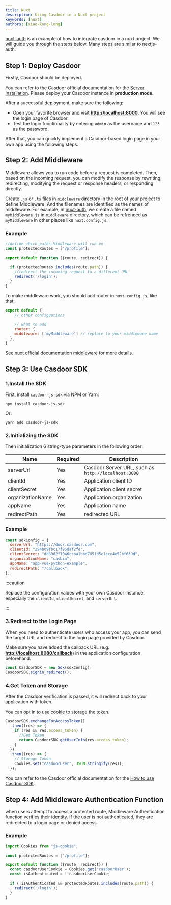 ```yaml
---
title: Nuxt
description: Using Casdoor in a Nuxt project
keywords: [nuxt]
authors: [xiao-kong-long]
---
```


[nuxt-auth](https://github.com/casdoor/nuxt-auth) is an example of how to integrate casdoor in a nuxt project. We will guide you through the steps below. Many steps are similar to nextjs-auth.

## Step 1: Deploy Casdoor

Firstly, Casdoor should be deployed.

You can refer to the Casdoor official documentation for the [Server Installation](/docs/basic/server-installation). Please deploy your Casdoor instance in **production mode**.

After a successful deployment, make sure the following:

- Open your favorite browser and visit **<http://localhost:8000>**. You will see the login page of Casdoor.
- Test the login functionality by entering `admin` as the username and `123` as the password.

After that, you can quickly implement a Casdoor-based login page in your own app using the following steps.

## Step 2: Add Middleware

Middleware allows you to run code before a request is completed. Then, based on the incoming request, you can modify the response by rewriting, redirecting, modifying the request or response headers, or responding directly.

Create `.js` or `.ts` files in `middleware` directory in the root of your project to define Middleware. And the filenames are identified as the names of middleware. For example, in [nuxt-auth](https://github.com/casdoor/nuxt-auth), we create a file named `myMiddleware.js` in `middleware` directory, which can be refrenced as `myMiddleware` in other places like `nuxt.config.js`.

### Example

```js
//define which paths Middleware will run on
const protectedRoutes = ["/profile"];

export default function ({route, redirect}) {

  if (protectedRoutes.includes(route.path)) {
    //redirect the incoming request to a different URL
    redirect('/login');
  }
}
```

To make middleware work, you should add router in `nuxt.config.js`, like that:

```js
export default {
    // other configuations

    // what to add
    router: {
    middleware: ['myMiddleware'] // replace to your middleware name
  },
}

```

See nuxt official documentation [middleware](https://nuxt.com/docs/guide/directory-structure/middleware) for more details.

## Step 3: Use Casdoor SDK

### 1.Install the SDK

First, install `casdoor-js-sdk` via NPM or Yarn:

```shell
npm install casdoor-js-sdk
```

Or:

```shell
yarn add casdoor-js-sdk
```

### 2.Initializing the SDK

Then initialization 6 string-type parameters in the following order:

| Name | Required | Description |
|--------------------|----------|-----------------------------------------------------|
| serverUrl | Yes | Casdoor Server URL, such as `http://localhost:8000` |
| clientId | Yes | Application client ID |
| clientSecret | Yes | Application client secret |
| organizationName | Yes | Application organization |
| appName | Yes | Application name |
| redirectPath | Yes | redirected URL |

### Example

```js
const sdkConfig = {
  serverUrl: "https://door.casdoor.com",
  clientId: "294b09fbc17f95daf2fe",
  clientSecret: "dd8982f7046ccba1bbd7851d5c1ece4e52bf039d",
  organizationName: "casbin",
  appName: "app-vue-python-example",
  redirectPath: "/callback",
};
```

:::caution

Replace the configuration values with your own Casdoor instance, especially the `clientId`, `clientSecret`, and `serverUrl`.

:::

### 3.Redirect to the Login Page

When you need to authenticate users who access your app, you can send the target URL and redirect to the login page provided by Casdoor.

Make sure you have added the callback URL (e.g. **<http://localhost:8080/callback>**) in the application configuration beforehand.

```js
const CasdoorSDK = new Sdk(sdkConfig);
CasdoorSDK.signin_redirect();
```

### 4.Get Token and Storage

After the Casdoor verification is passed, it will redirect back to your application with token.

You can opt in to use cookie to storage the token.

```js
CasdoorSDK.exchangeForAccessToken()
  .then((res) => {
    if (res && res.access_token) {
      //Get Token
      return CasdoorSDK.getUserInfo(res.access_token);
    }
  })
  .then((res) => {
    // Storage Token
    Cookies.set("casdoorUser", JSON.stringify(res));
  });
```

You can refer to the Casdoor official documentation for the [How to use Casdoor SDK](https://casdoor.org/docs/how-to-connect/sdk/#how-to-use-casdoor-sdk).

## Step 4: Add Middleware Authentication Function

when users attempt to access a protected route, Middleware Authentication function verifies their identity. If the user is not authenticated, they are redirected to a login page or denied access.

### Example

```js
import Cookies from "js-cookie";

const protectedRoutes = ["/profile"];

export default function ({route, redirect}) {
  const casdoorUserCookie = Cookies.get('casdoorUser');
  const isAuthenticated = !!casdoorUserCookie;

  if (!isAuthenticated && protectedRoutes.includes(route.path)) {
    redirect('/login');
  }
}
```
